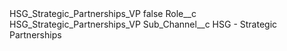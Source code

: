 <?xml version="1.0" encoding="UTF-8"?>
<CustomMetadata xmlns="http://soap.sforce.com/2006/04/metadata" xmlns:xsi="http://www.w3.org/2001/XMLSchema-instance" xmlns:xsd="http://www.w3.org/2001/XMLSchema">
    <label>HSG_Strategic_Partnerships_VP</label>
    <protected>false</protected>
    <values>
        <field>Role__c</field>
        <value xsi:type="xsd:string">HSG_Strategic_Partnerships_VP</value>
    </values>
    <values>
        <field>Sub_Channel__c</field>
        <value xsi:type="xsd:string">HSG - Strategic Partnerships</value>
    </values>
</CustomMetadata>
